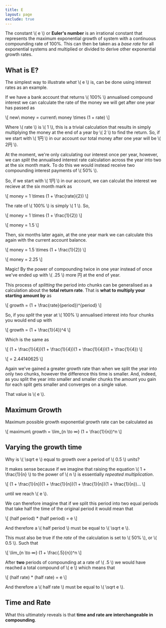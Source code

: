 ```yaml
---
title: E
layout: page
exclude: true
---
```


<script type="text/javascript" src="https://cdnjs.cloudflare.com/ajax/libs/mathjax/2.7.0/MathJax.js?config=TeX-AMS_CHTML"></script>

The constant \\( e \\) or **Euler's number** is an irrational constant that represents the maximum exponential growth of system with a continuous compounding rate of 100%. This can then be taken as a *base rate* for all exponential systems and multiplied or divided to derive other exponential growth rates.

## What is E?

The simplest way to illustrate *what* \\( e \\) is, can be done using interest rates as an example.

If we have a bank account that returns \\( 100% \\) annualised compound interest we can calculate the rate of the money we will get after one year has passed as

\\[ new\ money = current\ money \times (1 + rate) \\]

Where \\( rate \\) is \\( 1 \\), this is a trivial calculation that results in simply multiplying the money at the end of a year by \\( 2 \\) to find the return. So, if we start with \\( 1円 \\) in our account our total money after one year will be \\( 2円 \\).

At the moment, we're only calculating our interest once per year, however, we can *split* the annualised interest rate calculation across the year into two at the six month mark. To do this we would instead receive two compounding interest payments of \\( 50% \\).

So, if we start with \\( 1円 \\) in our account, we can calculat the interest we recieve at the six month mark as

\\[ money = 1 \times (1 + \frac{rate}{2}) \\]

The rate of \\( 100% \\) is simply \\( 1 \\). So,

\\[ money = 1 \times (1 + \frac{1}{2}) \\]

\\[ money = 1.5 \\]

Then, six months later again, at the one year mark we can calculate this again with the current account balance.

\\[ money = 1.5 \times (1 + \frac{1}{2}) \\]

\\[ money = 2.25 \\]

Magic! By the power of compounding twice in one year instead of once we've ended up with \\( .25 \\) more 円 at the end of year.

This process of *splitting* the period into chunks can be generalised as a calculation about the **total return rate**. That is **what to multiply your starting amount by** as

\\[ growth = (1 + \frac{rate}{period})^{period} \\]

So, if you *split* the year at \\( 100% \\) annualised interest into four chunks you would end up with 

\\[ growth = (1 + \frac{1}{4})^4 \\]

Which is the same as

\\[ (1 + \frac{1}{4})(1 + \frac{1}{4})(1 + \frac{1}{4})(1 + \frac{1}{4}) \\]

\\[ = 2.44140625 \\]

Again we've gained a greater growth rate than when we split the year into only two chunks, however the difference this time is smaller. And, indeed, as you split the year into smaller and smaller chunks the amount you gain for each split gets smaller and converges on a single value.

That value is \\( e \\).

## Maximum Growth

Maximum possible growth exponential growth rate can be calculated as

\\[ maximum\ growth = \lim_{n \to ∞} (1 + \frac{1}{n})^n \\]

## Varying the growth time

Why is \\( \sqrt e \\) equal to growth over a period of \\( 0.5 \\) units?

It makes sense because if we imagine that raising the equation \\( 1 + \frac{1}{n} \\) to the power of \\( n \\) is essentially *repeated multiplication*.

\\[ (1 + \frac{1}{n})(1 + \frac{1}{n})(1 + \frac{1}{n})(1 + \frac{1}{n})... \\]

until we reach \\( e \\).

We can therefore imagine that if we split this period into two equal periods that take half the time of the original period it would mean that 

\\[ (half period) * (half period) = e \\]

And therefore a \\( half period \\) must be equal to \\( \sqrt e \\).

This must also be true if the *rate* of the calculation is set to \\( 50% \\), or \\( 0.5 \\). Such that

\\[ \lim_{n \to ∞} (1 + \frac{.5}{n})^n  \\]

After **two** periods of compounding at a rate of \\( .5 \\) we would have reached a total compound of \\( e \\) which means that 

\\[ (half rate) * (half rate) = e \\]

And therefore a \\( half rate \\) must be equal to \\( \sqrt e \\).

## Time and Rate

What this ultimately reveals is that **time and rate are interchangeable in compounding**.

